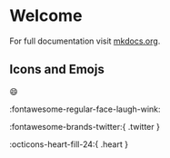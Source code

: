 # Welcome

For full documentation visit [mkdocs.org](https://www.mkdocs.org).

## Icons and Emojs

:smile: 

:fontawesome-regular-face-laugh-wink:

:fontawesome-brands-twitter:{ .twitter }

:octicons-heart-fill-24:{ .heart }
